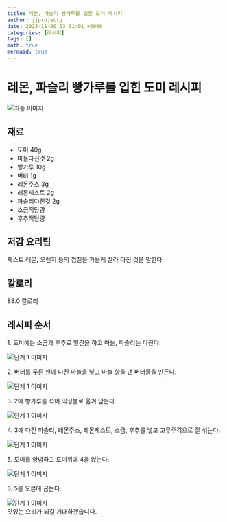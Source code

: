 ```yaml
---
title: 레몬, 파슬리 빵가루를 입힌 도미 레시피
author: jjprojectg
date: 2023-11-20 03:01:01 +0000
categories: [레시피]
tags: []
math: true
mermaid: true
---
```

<meta name="og:type" content="website"/>
<meta charset="UTF-8"/>
<div class="header">
  <h1>레몬, 파슬리 빵가루를 입힌 도미 레시피</h1>
</div>

<div class="container my-4">
  <div class="row">
    <div class="col-12 col-md-6">
      <div class="recipe-image">
        <img src="http://www.foodsafetykorea.go.kr/uploadimg/20141117/20141117053653_1416213413557.jpg" class="step-image" alt="최종 이미지"/>
      </div>
    </div>
    <div class="col-12 col-md-6">
      <div class="ingredients">
        <h2>재료</h2>
        <ul class="card">
          <li> 도미 40g </li>
          <li>  마늘다진것 2g </li>
          <li>  빵가루 10g </li>
          <li>  버터 1g </li>
          <li>  레몬주스 3g </li>
          <li>  레몬제스트 2g </li>
          <li>  파슬리다진것 2g </li>
          <li>  소금적당량 </li>
          <li>  후추적당량 </li>
</ul>
      </div>
    </div>
    <div class="col-12 col-md-6">
      <div class="ingredients">
        <h2>저감 요리팁</h2>
        <div class="card"> 
          <p>
            제스트:레몬, 오렌지 등의 껍질을 가늘게 잘라 다진 것을 말한다.
          </p>
        </div>
      </div>
      <div class="ingredients">
        <h2>칼로리</h2>
        <div class="card"> 
          <p>
            88.0 칼로리
          </p>
        </div>
      </div>
    </div>
  </div>

  <h2 class="my-4">레시피 순서</h2>
  <div class="card recipe-card">
    <div class="card-body recipe-step">
      <p class="card-text step-description">1. 도미에는 소금과 후추로 밑간을 하고 마늘, 파슬리는 다진다.</p>
      <img src="http://www.foodsafetykorea.go.kr/uploadimg/cook/962-1.jpg" alt="단계 1 이미지" class="step-image"/>
    </div>
  </div>
  <div class="card recipe-card">
    <div class="card-body recipe-step">
      <p class="card-text step-description">2. 버터를 두른 팬에 다진 마늘을 넣고 마늘 향을 낸 버터물을 만든다.</p>
      <img src="http://www.foodsafetykorea.go.kr/uploadimg/cook/962-2.jpg" alt="단계 1 이미지" class="step-image"/>
    </div>
  </div>
  <div class="card recipe-card">
    <div class="card-body recipe-step">
      <p class="card-text step-description">3. 2에 빵가루를 섞어 믹싱볼로 옮겨 담는다.</p>
      <img src="http://www.foodsafetykorea.go.kr/uploadimg/cook/962-3.jpg" alt="단계 1 이미지" class="step-image"/>
    </div>
  </div>
  <div class="card recipe-card">
    <div class="card-body recipe-step">
      <p class="card-text step-description">4. 3에 다진 파슬리, 레몬주스, 레몬제스트, 소금, 후추를 넣고 고무주걱으로 잘 섞는다.</p>
      <img src="http://www.foodsafetykorea.go.kr/uploadimg/cook/962-4.jpg" alt="단계 1 이미지" class="step-image"/>
    </div>
  </div>
  <div class="card recipe-card">
    <div class="card-body recipe-step">
      <p class="card-text step-description">5. 도미를 양념하고 도미위에 4을 얹는다.</p>
      <img src="http://www.foodsafetykorea.go.kr/uploadimg/cook/962-5.jpg" alt="단계 1 이미지" class="step-image"/>
    </div>
  </div>
  <div class="card recipe-card">
    <div class="card-body recipe-step">
      <p class="card-text step-description">6. 5를 오븐에 굽는다.</p>
      <img src="http://www.foodsafetykorea.go.kr/uploadimg/cook/962-6.jpg" alt="단계 1 이미지" class="step-image"/>
    </div>
  </div>

</div>
맛있는 요리가 되길 기대하겠습니다.
